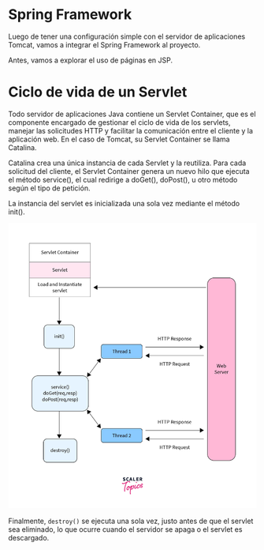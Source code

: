 # Spring Framework

Luego de tener una configuración simple con el servidor de aplicaciones Tomcat, vamos a integrar el Spring Framework al proyecto.

Antes, vamos a explorar el uso de páginas en JSP.


# Ciclo de vida de un Servlet

Todo servidor de aplicaciones Java contiene un Servlet Container, que es el componente encargado de gestionar el ciclo de vida de los servlets, manejar las solicitudes HTTP y facilitar la comunicación entre el cliente y la aplicación web. En el caso de Tomcat, su Servlet Container se llama Catalina.

Catalina crea una única instancia de cada Servlet y la reutiliza. Para cada solicitud del cliente, el Servlet Container genera un nuevo hilo que ejecuta el método service(), el cual redirige a doGet(), doPost(), u otro método según el tipo de petición.

La instancia del servlet es inicializada una sola vez mediante el método init().

<p align="center">
        <img src="https://github.com/Domiciano/Compunet2-251/blob/main/Images/image6.png" width="512">
</p>

Finalmente, `destroy()` se ejecuta una sola vez, justo antes de que el servlet sea eliminado, lo que ocurre cuando el servidor se apaga o el servlet es descargado.
